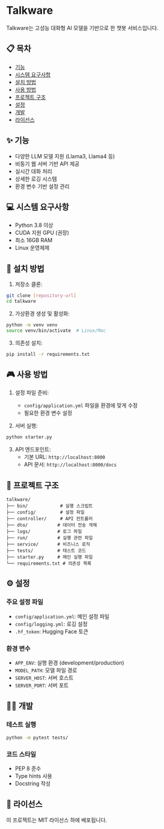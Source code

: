 # Talkware

Talkware는 고성능 대화형 AI 모델을 기반으로 한 챗봇 서비스입니다.

## 📋 목차

- [기능](#-기능)
- [시스템 요구사항](#-시스템-요구사항)
- [설치 방법](#-설치-방법)
- [사용 방법](#-사용-방법)
- [프로젝트 구조](#-프로젝트-구조)
- [설정](#-설정)
- [개발](#-개발)
- [라이선스](#-라이선스)

## ✨ 기능

- 다양한 LLM 모델 지원 (Llama3, Llama4 등)
- 비동기 웹 서버 기반 API 제공
- 실시간 대화 처리
- 상세한 로깅 시스템
- 환경 변수 기반 설정 관리

## 💻 시스템 요구사항

- Python 3.8 이상
- CUDA 지원 GPU (권장)
- 최소 16GB RAM
- Linux 운영체제

## 🚀 설치 방법

1. 저장소 클론:
```bash
git clone [repository-url]
cd talkware
```

2. 가상환경 생성 및 활성화:
```bash
python -m venv venv
source venv/bin/activate  # Linux/Mac
```

3. 의존성 설치:
```bash
pip install -r requirements.txt
```

## 🎮 사용 방법

1. 설정 파일 준비:
   - `config/application.yml` 파일을 환경에 맞게 수정
   - 필요한 환경 변수 설정

2. 서버 실행:
```bash
python starter.py
```

3. API 엔드포인트:
   - 기본 URL: `http://localhost:8000`
   - API 문서: `http://localhost:8000/docs`

## 📁 프로젝트 구조

```
talkware/
├── bin/            # 실행 스크립트
├── config/         # 설정 파일
├── controller/     # API 컨트롤러
├── dto/           # 데이터 전송 객체
├── logs/          # 로그 파일
├── run/           # 실행 관련 파일
├── service/       # 비즈니스 로직
├── tests/         # 테스트 코드
├── starter.py     # 메인 실행 파일
└── requirements.txt # 의존성 목록
```

## ⚙️ 설정

### 주요 설정 파일
- `config/application.yml`: 메인 설정 파일
- `config/logging.yml`: 로깅 설정
- `.hf_token`: Hugging Face 토큰

### 환경 변수
- `APP_ENV`: 실행 환경 (development/production)
- `MODEL_PATH`: 모델 파일 경로
- `SERVER_HOST`: 서버 호스트
- `SERVER_PORT`: 서버 포트

## 👨‍💻 개발

### 테스트 실행
```bash
python -m pytest tests/
```

### 코드 스타일
- PEP 8 준수
- Type hints 사용
- Docstring 작성

## 📄 라이선스

이 프로젝트는 MIT 라이선스 하에 배포됩니다. 